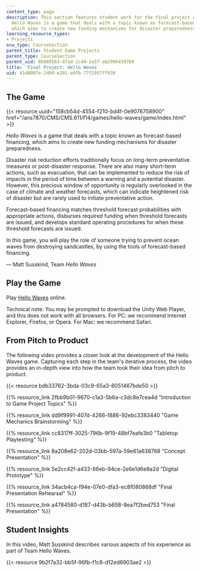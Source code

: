 ```yaml
---
content_type: page
description: This section features student work for the final project of the course.
  Hello Waves is a game that deals with a topic known as forecast-based financing,
  which aims to create new funding mechanisms for disaster preparedness.
learning_resource_types:
- Projects
ocw_type: CourseSection
parent_title: Student Game Projects
parent_type: CourseSection
parent_uid: 8b0895b3-d7ad-1cd4-2a5f-ab2996439769
title: 'Final Project: Hello Waves'
uid: 41d8007e-2d04-e291-e6fb-77f2957ff939
---
```


The Game
--------

{{< resource uuid="158cb54d-4554-f210-bd4f-0e9076758900" href="/ans7870/CMS/CMS.611/f14/games/hello-waves/game/index.html" >}}

_Hello Waves_ is a game that deals with a topic known as forecast-based financing, which aims to create new funding mechanisms for disaster preparedness.

Disaster risk reduction efforts traditionally focus on long-term preventative measures or post-disaster response. There are also many short-term actions, such as evacuation, that can be implemented to reduce the risk of impacts in the period of time between a warning and a potential disaster. However, this precious window of opportunity is regularly overlooked in the case of climate and weather forecasts, which can indicate heightened risk of disaster but are rarely used to initiate preventative action.

Forecast-based financing matches threshold forecast probabilities with appropriate actions, disburses required funding when threshold forecasts are issued, and develops standard operating procedures for when these threshold forecasts are issued.

In this game, you will play the role of someone trying to prevent ocean waves from destroying sandcastles, by using the tools of forecast-based financing.

— Matt Susskind, Team _Hello Waves_

Play the Game
-------------

Play [Hello Waves](/ans7870/CMS/CMS.611/f14/games/hello-waves/game/index.html) online.

Technical note: You may be prompted to download the Unity Web Player, and this does not work with all browsers. For PC: we recommend Internet Explorer, Firefox, or Opera. For Mac: we recommend Safari. 

From Pitch to Product
---------------------

The following video provides a closer look at the development of the Hello Waves game. Capturing each step in the team's iterative process, the video provides an in-depth view into how the team took their idea from pitch to product.

{{< resource bdb33762-3bda-03c9-65a3-6051467bde50 >}}

{{% resource_link 2fbb9b01-9670-c1a3-5b6a-c3dc8e7cea4d "Introduction to Game Project Topics" %}}

{{% resource_link dd9f9991-407d-4266-f886-92ebc3383440 "Game Mechanics Brainstorming" %}}

{{% resource_link cc8317ff-3025-796b-9f19-48bf7eafe3b0 "Tabletop Playtesting" %}}

{{% resource_link 8a208e62-202d-03bb-597a-59e61a638768 "Concept Presentation" %}}

{{% resource_link 5e2cc42f-a433-66eb-94ce-2e6e1d6e8a2d "Digital Prototype" %}}

{{% resource_link 34acb4ca-f94e-07e0-dfa3-ec8f080868df "Final Presentation Rehearsal" %}}

{{% resource_link a4784580-d187-d43b-b658-8ea7f2bed753 "Final Presentation" %}}

Student Insights
----------------

In this video, Matt Susskind describes various aspects of his experience as part of Team Hello Waves.

{{< resource 9b2f7a32-bb5f-96fb-f1c8-d12ed8903ae2 >}}